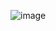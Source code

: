 ![image](https://user-images.githubusercontent.com/106829052/187492331-7c8fa955-4edd-42de-95b1-85cfabb1f46c.png)
